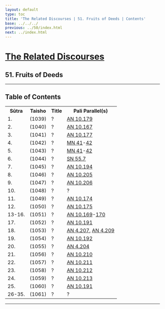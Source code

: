```yaml
---
layout: default
type: toc
title: 'The Related Discourses | 51. Fruits of Deeds | Contents'
base: ../../../
previous: ../50/index.html
next: ../index.html
---
```


<h1><a href="../index.html">The Related Discourses</a></h1>
<h2>51. Fruits of Deeds</h2>

<hr/>

<h2>Table of Contents</h2>

<table class="ma-toc">
  <th>Sūtra</th>
  <th>Taisho</th>
  <th>Title</th>
  <th>Pali Parallel(s)</th>
  <tr>
    <td>1.</td>
    <td>(1039)</td>
    <td><a href="SA51_1.html"></a>?</td>
    <td><a href="https://suttacentral.net/an10.179" target="_blank">AN 10.179</a></td>
  </tr>
  <tr>
    <td>2.</td>
    <td>(1040)</td>
    <td><a href="SA51_2.html"></a>?</td>
    <td><a href="https://suttacentral.net/an10.167" target="_blank">AN 10.167</a></td>
  </tr>
  <tr>
    <td>3.</td>
    <td>(1041)</td>
    <td><a href="SA51_3.html"></a>?</td>
    <td><a href="https://suttacentral.net/an10.177" target="_blank">AN 10.177</a></td>
  </tr>
  <tr>
    <td>4.</td>
    <td>(1042)</td>
    <td><a href="SA51_4.html"></a>?</td>
    <td><a href="https://suttacentral.net/mn41" target="_blank">MN 41</a>-<a href="https://suttacentral.net/mn42" target="_blank">42</a></td>
  </tr>
  <tr>
    <td>5.</td>
    <td>(1043)</td>
    <td><a href="SA51_5.html"></a>?</td>
    <td><a href="https://suttacentral.net/mn41" target="_blank">MN 41</a>-<a href="https://suttacentral.net/mn42" target="_blank">42</a></td>
  </tr>
  <tr>
    <td>6.</td>
    <td>(1044)</td>
    <td><a href="SA51_6.html"></a>?</td>
    <td><a href="https://suttacentral.net/sn55.7" target="_blank">SN 55.7</a></td>
  </tr>
  <tr>
    <td>7.</td>
    <td>(1045)</td>
    <td><a href="SA51_7.html"></a>?</td>
    <td><a href="https://suttacentral.net/an10.194" target="_blank">AN 10.194</a></td>
  </tr>
  <tr>
    <td>8.</td>
    <td>(1046)</td>
    <td><a href="SA51_8.html"></a>?</td>
    <td><a href="https://suttacentral.net/an10.205" target="_blank">AN 10.205</a></td>
  </tr>
  <tr>
    <td>9.</td>
    <td>(1047)</td>
    <td><a href="SA51_9.html"></a>?</td>
    <td><a href="https://suttacentral.net/an10.206" target="_blank">AN 10.206</a></td>
  </tr>
  <tr>
    <td>10.</td>
    <td>(1048)</td>
    <td><a href="SA51_10.html"></a>?</td>
    <td><a href="https://suttacentral.net/" target="_blank"></a>?</td>
  </tr>
  <tr>
    <td>11.</td>
    <td>(1049)</td>
    <td><a href="SA51_11.html"></a>?</td>
    <td><a href="https://suttacentral.net/an10.174" target="_blank">AN 10.174</a></td>
  </tr>
  <tr>
    <td>12.</td>
    <td>(1050)</td>
    <td><a href="SA51_12.html"></a>?</td>
    <td><a href="https://suttacentral.net/an10.175" target="_blank">AN 10.175</a></td>
  </tr>
  <tr>
    <td>13-16.</td>
    <td>(1051)</td>
    <td><a href="SA51_13-16.html"></a>?</td>
    <td><a href="https://suttacentral.net/an10.169" target="_blank">AN 10.169</a>-<a href="https://suttacentral.net/an10.170" target="_blank">170</a></td>
  </tr>
  <tr>
    <td>17.</td>
    <td>(1052)</td>
    <td><a href="SA51_17.html"></a>?</td>
    <td><a href="https://suttacentral.net/an10.191" target="_blank">AN 10.191</a></td>
  </tr>
  <tr>
    <td>18.</td>
    <td>(1053)</td>
    <td><a href="SA51_18.html"></a>?</td>
    <td><a href="https://suttacentral.net/an4.207" target="_blank">AN 4.207</a>, <a href="https://suttacentral.net/an4.209" target="_blank">AN 4.209</a></td>
  </tr>
  <tr>
    <td>19.</td>
    <td>(1054)</td>
    <td><a href="SA51_19.html"></a>?</td>
    <td><a href="https://suttacentral.net/an10.192" target="_blank">AN 10.192</a></td>
  </tr>
  <tr>
    <td>20.</td>
    <td>(1055)</td>
    <td><a href="SA51_20.html"></a>?</td>
    <td><a href="https://suttacentral.net/an4.204" target="_blank">AN 4.204</a></td>
  </tr>
  <tr>
    <td>21.</td>
    <td>(1056)</td>
    <td><a href="SA51_21.html"></a>?</td>
    <td><a href="https://suttacentral.net/an10.210" target="_blank">AN 10.210</a></td>
  </tr>
  <tr>
    <td>22.</td>
    <td>(1057)</td>
    <td><a href="SA51_22.html"></a>?</td>
    <td><a href="https://suttacentral.net/an10.211" target="_blank">AN 10.211</a></td>
  </tr>
  <tr>
    <td>23.</td>
    <td>(1058)</td>
    <td><a href="SA51_23.html"></a>?</td>
    <td><a href="https://suttacentral.net/an10.212" target="_blank">AN 10.212</a></td>
  </tr>
  <tr>
    <td>24.</td>
    <td>(1059)</td>
    <td><a href="SA51_24.html"></a>?</td>
    <td><a href="https://suttacentral.net/an10.213" target="_blank">AN 10.213</a></td>
  </tr>
  <tr>
    <td>25.</td>
    <td>(1060)</td>
    <td><a href="SA51_25.html"></a>?</td>
    <td><a href="https://suttacentral.net/an10.191" target="_blank">AN 10.191</a></td>
  </tr>
  <tr>
    <td>26-35.</td>
    <td>(1061)</td>
    <td><a href="SA51_26-35.html"></a>?</td>
    <td><a href="https://suttacentral.net/" target="_blank"></a>?</td>
  </tr>
</table>

<hr/>
